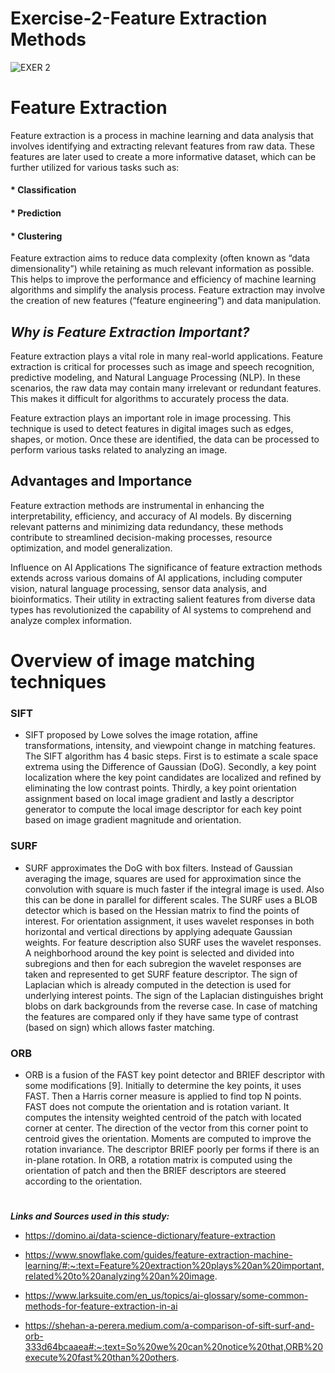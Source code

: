 # **Exercise-2-Feature Extraction Methods**

![EXER 2](https://github.com/user-attachments/assets/e6385a9a-d14b-4b69-b819-57e093bd5da5)

# **Feature Extraction**

Feature extraction is a process in machine learning and data analysis that involves identifying and extracting relevant features from raw data. These features are later used to create a more informative dataset, which can be further utilized for various tasks such as:

#### * Classification

#### * Prediction

#### * Clustering

Feature extraction aims to reduce data complexity (often known as “data dimensionality”) while retaining as much relevant information as possible. This helps to improve the performance and efficiency of machine learning algorithms and simplify the analysis process. Feature extraction may involve the creation of new features (“feature engineering”) and data manipulation.

## *Why is Feature Extraction Important?*

  Feature extraction plays a vital role in many real-world applications. Feature extraction is critical for processes such as image and speech recognition, predictive modeling, and Natural Language Processing (NLP). In these scenarios, the raw data may contain many irrelevant or redundant features. This makes it difficult for algorithms to accurately process the data.

  Feature extraction plays an important role in image processing. This technique is used to detect features in digital images such as edges, shapes, or motion. Once these are identified, the data can be processed to perform various tasks related to analyzing an image. 

## **Advantages and Importance**

Feature extraction methods are instrumental in enhancing the interpretability, efficiency, and accuracy of AI models. By discerning relevant patterns and minimizing data redundancy, these methods contribute to streamlined decision-making processes, resource optimization, and model generalization.

Influence on AI Applications The significance of feature extraction methods extends across various domains of AI applications, including computer vision, natural language processing, sensor data analysis, and bioinformatics. Their utility in extracting salient features from diverse data types has revolutionized the capability of AI systems to comprehend and analyze complex information.

# **Overview of image matching techniques**

### **SIFT**

* SIFT proposed by Lowe solves the image rotation, affine transformations, intensity, and viewpoint change in matching features. The SIFT algorithm has 4 basic steps. First is to estimate a scale space extrema using the Difference of Gaussian (DoG). Secondly, a key point localization where the key point candidates are localized and refined by eliminating the low contrast points. Thirdly, a key point orientation assignment based on local image gradient and lastly a descriptor generator to compute the local image descriptor for each key point based on image gradient magnitude and orientation.

### **SURF**

* SURF approximates the DoG with box filters. Instead of Gaussian averaging the image, squares are used for approximation since the convolution with square is much faster if the integral image is used. Also this can be done in parallel for different scales. The SURF uses a BLOB detector which is based on the Hessian matrix to find the points of interest. For orientation assignment, it uses wavelet responses in both horizontal and vertical directions by applying adequate Gaussian weights. For feature description also SURF uses the wavelet responses. A neighborhood around the key point is selected and divided into subregions and then for each subregion the wavelet responses are taken and represented to get SURF feature descriptor. The sign of Laplacian which is already computed in the detection is used for underlying interest points. The sign of the Laplacian distinguishes bright blobs on dark backgrounds from the reverse case. In case of matching the features are compared only if they have same type of contrast (based on sign) which allows faster matching.

### **ORB**

* ORB is a fusion of the FAST key point detector and BRIEF descriptor with some modifications [9]. Initially to determine the key points, it uses FAST. Then a Harris corner measure is applied to find top N points. FAST does not compute the orientation and is rotation variant. It computes the intensity weighted centroid of the patch with located corner at center. The direction of the vector from this corner point to centroid gives the orientation. Moments are computed to improve the rotation invariance. The descriptor BRIEF poorly per forms if there is an in-plane rotation. In ORB, a rotation matrix is computed using the orientation of patch and then the BRIEF descriptors are steered according to the orientation.

#

***Links and Sources used in this study:***

* https://domino.ai/data-science-dictionary/feature-extraction

* https://www.snowflake.com/guides/feature-extraction-machine-learning/#:~:text=Feature%20extraction%20plays%20an%20important,related%20to%20analyzing%20an%20image.

* https://www.larksuite.com/en_us/topics/ai-glossary/some-common-methods-for-feature-extraction-in-ai

* https://shehan-a-perera.medium.com/a-comparison-of-sift-surf-and-orb-333d64bcaaea#:~:text=So%20we%20can%20notice%20that,ORB%20execute%20fast%20than%20others.
